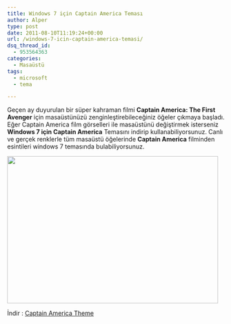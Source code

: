 ```yaml
---
title: Windows 7 için Captain America Teması
author: Alper
type: post
date: 2011-08-10T11:19:24+00:00
url: /windows-7-icin-captain-america-temasi/
dsq_thread_id:
  - 953564363
categories:
  - Masaüstü
tags:
  - microsoft
  - tema

---
```

Geçen ay duyurulan bir süper kahraman filmi **Captain America: The First Avenger** için masaüstünüzü zenginleştirebileceğiniz öğeler çıkmaya başladı. Eğer Captain America film görselleri ile masaüstünü değiştirmek isterseniz **Windows 7 için Captain America** Temasını indirip kullanabiliyorsunuz. Canlı ve gerçek renklerle tüm masaüstü öğelerinde **Captain America** filminden esintileri windows 7 temasında bulabiliyorsunuz.

<img class="size-full wp-image-6400 alignnone" title="captain_america_theme" src="https://www.murekkep.org/wp-content/uploads/2011/08/captain_america_theme.jpg" alt="" width="489" height="341" srcset="https://www.murekkep.org/wp-content/uploads/2011/08/captain_america_theme.jpg 489w, https://www.murekkep.org/wp-content/uploads/2011/08/captain_america_theme-400x278.jpg 400w, https://www.murekkep.org/wp-content/uploads/2011/08/captain_america_theme-50x34.jpg 50w, https://www.murekkep.org/wp-content/uploads/2011/08/captain_america_theme-125x87.jpg 125w, https://www.murekkep.org/wp-content/uploads/2011/08/captain_america_theme-286x200.jpg 286w" sizes="(max-width: 489px) 100vw, 489px" /> 

İndir : <a href="https://windows.microsoft.com/tr-TR/windows/downloads/captain-america-theme" target="_blank">Captain America Theme </a>